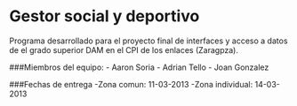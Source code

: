 Gestor social y deportivo
===============

Programa desarrollado para el proyecto final de interfaces y acceso a datos de el grado superior DAM en el CPI de los enlaces (Zaragpza).


###Miembros del equipo:
	- Aaron Soria
	- Adrian Tello
	- Joan Gonzalez
	
	
	
###Fechas de entrega
	-Zona comun: 11-03-2013
	-Zona individual: 14-03-2013